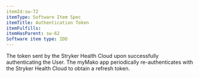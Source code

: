 ```yaml
---
itemId:sw-72
itemType: Software Item Spec
itemTitle: Authentication Token
itemFulfills: 
itemHasParent: sw-62
Software item type: IDD
---
```

The token sent by the Stryker Health Cloud upon successfully authenticating the User. The myMako app periodically re-authenticates with the Stryker Health Cloud to obtain a refresh token.